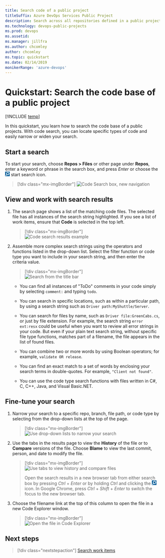 ```yaml
---
title: Search code of a public project  
titleSuffix: Azure DevOps Services Public Project
description: Search across all repositories defined in a public project to find specific types of code   
ms.technology: devops-public-projects
ms.prod: devops
ms.assetid: 
ms.manager: jillfra
ms.author: chcomley
author: chcomley
ms.topic: quickstart
ms.date: 02/14/2019
monikerRange: 'azure-devops'
---
```


# Quickstart: Search the code base of a public project

[!INCLUDE [temp](_shared/version-public-projects.md)]  

In this quickstart, you learn how to search the code base of a public projects. With code search, you can locate specific types of code and easily narrow or widen your search.

<a name="start-search"></a>

## Start a search

To start your search, choose **Repos > Files** or other page under **Repos**, enter a keyword or phrase in the search box, and press *Enter* or choose the ![start search icon](../../project/search/_img/_shared/start-search-icon.png) start search icon.

> [!div class="mx-imgBorder"]
> ![Code Search box, new navigation](_img/search/code-search-vert.png)

## View and work with search results  

1. The search page shows a list of the matching code files. The selected file has all
   instances of the search string highlighted. If you see a list of work items, ensure that **Code** is selected in the top left.

	> [!div class="mx-imgBorder"]  
	> ![Code search results example](_img/search/code-search-example.png)

2. Assemble more complex search strings using the operators and functions listed in the drop-down list. Select the filter function or code type you want to include in your search string, and then enter the criteria value.

	> [!div class="mx-imgBorder"]  
	> ![Search from the title bar](_img/search/code-search-filters.png)

   * You can find all instances of "ToDo" comments in your code simply by selecting `comment:` and typing `todo`.

   * You can search in specific locations, such as within a particular path, by using a search string such as `Driver path:MyShuttle/Server`.

   * You can search for files by name, such as `Driver file:GreenCabs.cs`, or just by file extension. For example, the search string
    `error ext:resx` could be useful when you want to review all error strings in your code.
    But even if your plain text search string, without specific file type functions, matches part of a filename, the file appears in the list of found files.

   * You can combine two or more words by using Boolean operators; for example, `validate OR release`.

   * You can find an exact match to a set of words by enclosing your search terms in double-quotes. For example, `"Client not found"`.

   * You can use the code type search functions with files written in C#, C, C++, Java, and Visual Basic.NET.

## Fine-tune your search

1. Narrow your search to a specific repo, branch, file path, or code type by selecting from the drop-down lists at the top of the page.

	> [!div class="mx-imgBorder"]  
	> ![Use drop-down lists to narrow your search](_img/search/code-search-code-types.png)

2. Use the tabs in the results page to view the **History** of the file or to **Compare** versions of the file. Choose **Blame** to view the last commit, person, and date to modify the file.

   > [!div class="mx-imgBorder"]  
   > ![Use tabs to view history and compare files](_img/search/code-search-contents-history-views.png)
   > 
   > Open the search results in a new browser tab from either search box by
   > pressing _Ctrl_ + _Enter_ or by holding _Ctrl_ and clicking  the
   > ![start search icon](../../project/search/_img/_shared/start-search-icon.png) icon.
   > In Google Chrome, press _Ctrl_ + _Shift_ + _Enter_ to switch the focus
   > to the new browser tab.

3. Choose the filename link at the top of this column to open the file in a new Code Explorer window.

	> [!div class="mx-imgBorder"]  
	> ![Open the file in Code Explorer](_img/search/code-search-open-file.png)

## Next steps

> [!div class="nextstepaction"]
> [Search work items](work-item-search-public.md)


